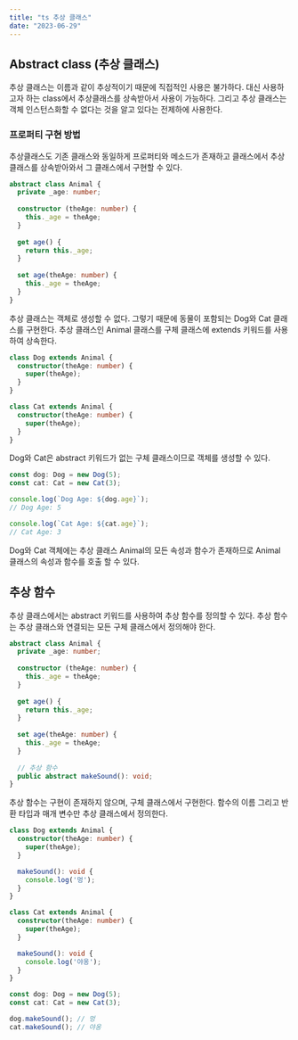 ```yaml
---
title: "ts 추상 클래스"
date: "2023-06-29"
---
```


## Abstract class (추상 클래스)
추상 클래스는 이름과 같이 추상적이기 때문에 직접적인 사용은 불가하다.
대신 사용하고자 하는 class에서 추상클래스를 상속받아서 사용이 가능하다.
그리고 추상 클래스는 객체 인스턴스화할 수 없다는 것을 알고 있다는 전제하에 사용한다.

### 프로퍼티 구현 방법
추상클래스도 기존 클래스와 동일하게 프로퍼티와 메소드가 존재하고 클래스에서 추상클래스를 상속받아와서 그 클래스에서 구현할 수 있다.

```ts
abstract class Animal {
  private _age: number;
  
  constructor (theAge: number) {
    this._age = theAge;
  }
  
  get age() {
    return this._age;
  }
  
  set age(theAge: number) {
    this._age = theAge;
  }
}
```
추상 클래스는 객체로 생성할 수 없다. 그렇기 때문에 동물이 포함되는 Dog와 Cat 클래스를 구현한다. 추상 클래스인 Animal 클래스를 구체 클래스에 extends 키워드를 사용하여 상속한다.

```ts
class Dog extends Animal {
  constructor(theAge: number) {
    super(theAge);
  }
}

class Cat extends Animal {
  constructor(theAge: number) {
    super(theAge);
  }
}
```

Dog와 Cat은 abstract 키워드가 없는 구체 클래스이므로 객체를 생성할 수 있다.
```ts
const dog: Dog = new Dog(5);
const cat: Cat = new Cat(3);

console.log(`Dog Age: ${dog.age}`); 
// Dog Age: 5

console.log(`Cat Age: ${cat.age}`); 
// Cat Age: 3
```

Dog와 Cat 객체에는 추상 클래스 Animal의 모든 속성과 함수가 존재하므로 Animal 클래스의 속성과 함수를 호출 할 수 있다.

## 추상 함수
추상 클래스에서는 abstract 키워드를 사용하여 추상 함수를 정의할 수 있다. 추상 함수는 추상 클래스와 연결되는 모든 구체 클래스에서 정의해야 한다.

```ts
abstract class Animal {
  private _age: number;
  
  constructor (theAge: number) {
    this._age = theAge;
  }
  
  get age() {
    return this._age;
  }
  
  set age(theAge: number) {
    this._age = theAge;
  }
  
  // 추상 함수
  public abstract makeSound(): void;
}
```

추상 함수는 구현이 존재하지 않으며, 구체 클래스에서 구현한다. 
함수의 이름 그리고 반환 타입과 매개 변수만 추상 클래스에서 정의한다.
```ts
class Dog extends Animal {
  constructor(theAge: number) {
    super(theAge);
  }

  makeSound(): void {
    console.log('멍');
  }
}

class Cat extends Animal {
  constructor(theAge: number) {
    super(theAge);
  }

  makeSound(): void {
    console.log('야옹');
  }
}

const dog: Dog = new Dog(5);
const cat: Cat = new Cat(3);

dog.makeSound(); // 멍
cat.makeSound(); // 야옹
```


